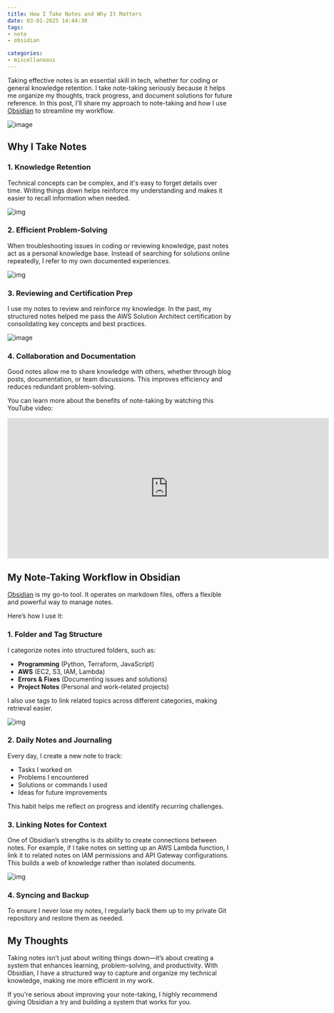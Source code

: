 ```yaml
---
title: How I Take Notes and Why It Matters
date: 03-01-2025 14:44:30
tags:
- note
- obsidian

categories:
- miscellaneous
---
```


Taking effective notes is an essential skill in tech, whether for coding or general knowledge retention. I take note-taking seriously because it helps me organize my thoughts, track progress, and document solutions for future reference. In this post, I'll share my approach to note-taking and how I use [Obsidian](https://obsidian.md/) to streamline my workflow.

![image](https://s3.us-east-1.amazonaws.com/blog.khoah.net/media/taking-note/gif.gif)


## Why I Take Notes

### 1. Knowledge Retention
Technical concepts can be complex, and it's easy to forget details over time. Writing things down helps reinforce my understanding and makes it easier to recall information when needed.

![img](https://s3.us-east-1.amazonaws.com/blog.khoah.net/media/taking-note/tk-1.png)

### 2. Efficient Problem-Solving
When troubleshooting issues in coding or reviewing knowledge, past notes act as a personal knowledge base. Instead of searching for solutions online repeatedly, I refer to my own documented experiences.

![img](https://s3.us-east-1.amazonaws.com/blog.khoah.net/media/taking-note/tk-2.png)

### 3. Reviewing and Certification Prep
I use my notes to review and reinforce my knowledge. In the past, my structured notes helped me pass the AWS Solution Architect certification by consolidating key concepts and best practices.

![image](https://s3.us-east-1.amazonaws.com/blog.khoah.net/media/taking-note/aws_cert.png)

### 4. Collaboration and Documentation
Good notes allow me to share knowledge with others, whether through blog posts, documentation, or team discussions. This improves efficiency and reduces redundant problem-solving.

You can learn more about the benefits of note-taking by watching this YouTube video:

<iframe width="720" height="315" src="https://www.youtube.com/embed/Xw3SkhB4dMk?si=IwoK-ngdcd7V5lNd" title="YouTube video player" frameborder="0" allow="accelerometer; autoplay; clipboard-write; encrypted-media; gyroscope; picture-in-picture; web-share" referrerpolicy="strict-origin-when-cross-origin" allowfullscreen></iframe>

## My Note-Taking Workflow in Obsidian

[Obsidian](https://obsidian.md/) is my go-to tool. It operates on markdown files, offers a flexible and powerful way to manage notes. 

Here’s how I use it:

### 1. **Folder and Tag Structure**
I categorize notes into structured folders, such as:
- **Programming** (Python, Terraform, JavaScript)
- **AWS** (EC2, S3, IAM, Lambda)
- **Errors & Fixes** (Documenting issues and solutions)
- **Project Notes** (Personal and work-related projects)

I also use tags to link related topics across different categories, making retrieval easier.

![img](https://s3.us-east-1.amazonaws.com/blog.khoah.net/media/taking-note/tk-3.png)

### 2. **Daily Notes and Journaling**
Every day, I create a new note to track:
- Tasks I worked on
- Problems I encountered
- Solutions or commands I used
- Ideas for future improvements

This habit helps me reflect on progress and identify recurring challenges.

### 3. **Linking Notes for Context**
One of Obsidian’s strengths is its ability to create connections between notes. For example, if I take notes on setting up an AWS Lambda function, I link it to related notes on IAM permissions and API Gateway configurations. This builds a web of knowledge rather than isolated documents.

![img](https://s3.us-east-1.amazonaws.com/blog.khoah.net/media/taking-note/tk-5.png)


### 4. **Syncing and Backup**
To ensure I never lose my notes, I regularly back them up to my private Git repository and restore them as needed.

## My Thoughts

Taking notes isn’t just about writing things down—it’s about creating a system that enhances learning, problem-solving, and productivity. 
With Obsidian, I have a structured way to capture and organize my technical knowledge, making me more efficient in my work. 

If you're serious about improving your note-taking, I highly recommend giving Obsidian a try and building a system that works for you.

